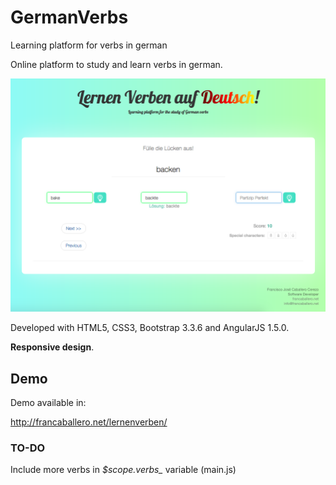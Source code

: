 # GermanVerbs
Learning platform for verbs in german

Online platform to study and learn verbs in german.

![Screenshot](img/screenshot.png "Screenshot")

Developed with HTML5, CSS3, Bootstrap 3.3.6 and AngularJS 1.5.0.

**Responsive design**.

## Demo

Demo available in:

http://francaballero.net/lernenverben/

### TO-DO

Include more verbs in *$scope.verbs_* variable (main.js)
